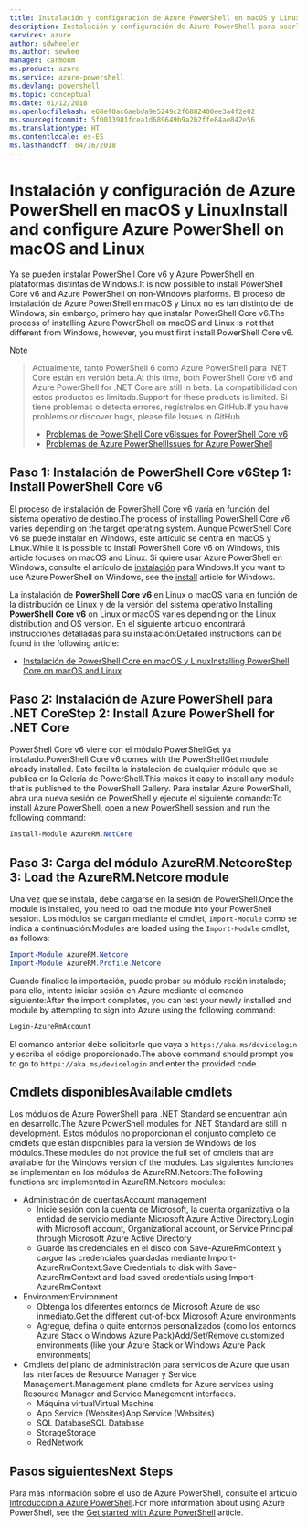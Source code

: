 ```yaml
---
title: Instalación y configuración de Azure PowerShell en macOS y Linux | Microsoft Docs
description: Instalación y configuración de Azure PowerShell para usarlo por primera vez en macOS y Linux.
services: azure
author: sdwheeler
ms.author: sewhee
manager: carmonm
ms.product: azure
ms.service: azure-powershell
ms.devlang: powershell
ms.topic: conceptual
ms.date: 01/12/2018
ms.openlocfilehash: e68ef0ac6aebda9e5249c2f6882400ee3a4f2e02
ms.sourcegitcommit: 5f0013981fcea1d689649b9a2b2ffe84ae842e56
ms.translationtype: HT
ms.contentlocale: es-ES
ms.lasthandoff: 04/16/2018
---
```

# <a name="install-and-configure-azure-powershell-on-macos-and-linux"></a><span data-ttu-id="6bc0d-103">Instalación y configuración de Azure PowerShell en macOS y Linux</span><span class="sxs-lookup"><span data-stu-id="6bc0d-103">Install and configure Azure PowerShell on macOS and Linux</span></span>

<span data-ttu-id="6bc0d-104">Ya se pueden instalar PowerShell Core v6 y Azure PowerShell en plataformas distintas de Windows.</span><span class="sxs-lookup"><span data-stu-id="6bc0d-104">It is now possible to install PowerShell Core v6 and Azure PowerShell on non-Windows platforms.</span></span>
<span data-ttu-id="6bc0d-105">El proceso de instalación de Azure PowerShell en macOS y Linux no es tan distinto del de Windows; sin embargo, primero hay que instalar PowerShell Core v6.</span><span class="sxs-lookup"><span data-stu-id="6bc0d-105">The process of installing Azure PowerShell on macOS and Linux is not that different from Windows, however, you must first install PowerShell Core v6.</span></span>

> [!NOTE]

> <span data-ttu-id="6bc0d-106">Actualmente, tanto PowerShell 6 como Azure PowerShell para .NET Core están en versión beta.</span><span class="sxs-lookup"><span data-stu-id="6bc0d-106">At this time, both PowerShell Core v6 and Azure PowerShell for .NET Core are still in beta.</span></span>
> <span data-ttu-id="6bc0d-107">La compatibilidad con estos productos es limitada.</span><span class="sxs-lookup"><span data-stu-id="6bc0d-107">Support for these products is limited.</span></span> <span data-ttu-id="6bc0d-108">Si tiene problemas o detecta errores, regístrelos en GitHub.</span><span class="sxs-lookup"><span data-stu-id="6bc0d-108">If you have problems or discover bugs, please file Issues in GitHub.</span></span>
>
> * [<span data-ttu-id="6bc0d-109">Problemas de PowerShell Core v6</span><span class="sxs-lookup"><span data-stu-id="6bc0d-109">Issues for PowerShell Core v6</span></span>](https://github.com/PowerShell/PowerShell/issues)
> * [<span data-ttu-id="6bc0d-110">Problemas de Azure PowerShell</span><span class="sxs-lookup"><span data-stu-id="6bc0d-110">Issues for Azure PowerShell</span></span>](https://github.com/azure/azure-docs-powershell/issues)

## <a name="step-1-install-powershell-core-v6"></a><span data-ttu-id="6bc0d-111">Paso 1: Instalación de PowerShell Core v6</span><span class="sxs-lookup"><span data-stu-id="6bc0d-111">Step 1: Install PowerShell Core v6</span></span>

<span data-ttu-id="6bc0d-112">El proceso de instalación de PowerShell Core v6 varía en función del sistema operativo de destino.</span><span class="sxs-lookup"><span data-stu-id="6bc0d-112">The process of installing PowerShell Core v6 varies depending on the target operating system.</span></span>
<span data-ttu-id="6bc0d-113">Aunque PowerShell Core v6 se puede instalar en Windows, este artículo se centra en macOS y Linux.</span><span class="sxs-lookup"><span data-stu-id="6bc0d-113">While it is possible to install PowerShell Core v6 on Windows, this article focuses on macOS and Linux.</span></span> <span data-ttu-id="6bc0d-114">Si quiere usar Azure PowerShell en Windows, consulte el artículo de [instalación](./install-azurerm-ps.md) para Windows.</span><span class="sxs-lookup"><span data-stu-id="6bc0d-114">If you want to use Azure PowerShell on Windows, see the [install](./install-azurerm-ps.md) article for Windows.</span></span>

<span data-ttu-id="6bc0d-115">La instalación de **PowerShell Core v6** en Linux o macOS varía en función de la distribución de Linux y de la versión del sistema operativo.</span><span class="sxs-lookup"><span data-stu-id="6bc0d-115">Installing **PowerShell Core v6** on Linux or macOS varies depending on the Linux distribution and OS version.</span></span>
<span data-ttu-id="6bc0d-116">En el siguiente artículo encontrará instrucciones detalladas para su instalación:</span><span class="sxs-lookup"><span data-stu-id="6bc0d-116">Detailed instructions can be found in the following article:</span></span>

- [<span data-ttu-id="6bc0d-117">Instalación de PowerShell Core en macOS y Linux</span><span class="sxs-lookup"><span data-stu-id="6bc0d-117">Installing PowerShell Core on macOS and Linux</span></span>](/powershell/scripting/setup/installing-powershell-core-on-macos-and-linux)

## <a name="step-2-install-azure-powershell-for-net-core"></a><span data-ttu-id="6bc0d-118">Paso 2: Instalación de Azure PowerShell para .NET Core</span><span class="sxs-lookup"><span data-stu-id="6bc0d-118">Step 2: Install Azure PowerShell for .NET Core</span></span>

<span data-ttu-id="6bc0d-119">PowerShell Core v6 viene con el módulo PowerShellGet ya instalado.</span><span class="sxs-lookup"><span data-stu-id="6bc0d-119">PowerShell Core v6 comes with the PowerShellGet module already installed.</span></span> <span data-ttu-id="6bc0d-120">Esto facilita la instalación de cualquier módulo que se publica en la Galería de PowerShell.</span><span class="sxs-lookup"><span data-stu-id="6bc0d-120">This makes it easy to install any module that is published to the PowerShell Gallery.</span></span> <span data-ttu-id="6bc0d-121">Para instalar Azure PowerShell, abra una nueva sesión de PowerShell y ejecute el siguiente comando:</span><span class="sxs-lookup"><span data-stu-id="6bc0d-121">To install Azure PowerShell, open a new PowerShell session and run the following command:</span></span>

```powershell
Install-Module AzureRM.NetCore
```

## <a name="step-3-load-the-azurermnetcore-module"></a><span data-ttu-id="6bc0d-122">Paso 3: Carga del módulo AzureRM.Netcore</span><span class="sxs-lookup"><span data-stu-id="6bc0d-122">Step 3: Load the AzureRM.Netcore module</span></span>

<span data-ttu-id="6bc0d-123">Una vez que se instala, debe cargarse en la sesión de PowerShell.</span><span class="sxs-lookup"><span data-stu-id="6bc0d-123">Once the module is installed, you need to load the module into your PowerShell session.</span></span> <span data-ttu-id="6bc0d-124">Los módulos se cargan mediante el cmdlet, `Import-Module` como se indica a continuación:</span><span class="sxs-lookup"><span data-stu-id="6bc0d-124">Modules are loaded using the `Import-Module` cmdlet, as follows:</span></span>

```powershell
Import-Module AzureRM.Netcore
Import-Module AzureRM.Profile.Netcore
```

<span data-ttu-id="6bc0d-125">Cuando finalice la importación, puede probar su módulo recién instalado; para ello, intente iniciar sesión en Azure mediante el comando siguiente:</span><span class="sxs-lookup"><span data-stu-id="6bc0d-125">After the import completes, you can test your newly installed and module by attempting to sign into Azure using the following command:</span></span>

```powershell
Login-AzureRmAccount
```

<span data-ttu-id="6bc0d-126">El comando anterior debe solicitarle que vaya a `https://aka.ms/devicelogin` y escriba el código proporcionado.</span><span class="sxs-lookup"><span data-stu-id="6bc0d-126">The above command should prompt you to go to `https://aka.ms/devicelogin` and enter the provided code.</span></span>

## <a name="available-cmdlets"></a><span data-ttu-id="6bc0d-127">Cmdlets disponibles</span><span class="sxs-lookup"><span data-stu-id="6bc0d-127">Available cmdlets</span></span>

<span data-ttu-id="6bc0d-128">Los módulos de Azure PowerShell para .NET Standard se encuentran aún en desarrollo.</span><span class="sxs-lookup"><span data-stu-id="6bc0d-128">The Azure PowerShell modules for .NET Standard are still in development.</span></span> <span data-ttu-id="6bc0d-129">Estos módulos no proporcionan el conjunto completo de cmdlets que están disponibles para la versión de Windows de los módulos.</span><span class="sxs-lookup"><span data-stu-id="6bc0d-129">These modules do not provide the full set of cmdlets that are available for the Windows version of the modules.</span></span> <span data-ttu-id="6bc0d-130">Las siguientes funciones se implementan en los módulos de AzureRM.Netcore:</span><span class="sxs-lookup"><span data-stu-id="6bc0d-130">The following functions are implemented in AzureRM.Netcore modules:</span></span>

* <span data-ttu-id="6bc0d-131">Administración de cuentas</span><span class="sxs-lookup"><span data-stu-id="6bc0d-131">Account management</span></span>
  - <span data-ttu-id="6bc0d-132">Inicie sesión con la cuenta de Microsoft, la cuenta organizativa o la entidad de servicio mediante Microsoft Azure Active Directory.</span><span class="sxs-lookup"><span data-stu-id="6bc0d-132">Login with Microsoft account, Organizational account, or Service Principal through Microsoft Azure Active Directory</span></span>
  - <span data-ttu-id="6bc0d-133">Guarde las credenciales en el disco con Save-AzureRmContext y cargue las credenciales guardadas mediante Import-AzureRmContext.</span><span class="sxs-lookup"><span data-stu-id="6bc0d-133">Save Credentials to disk with Save-AzureRmContext and load saved credentials using Import-AzureRmContext</span></span>
* <span data-ttu-id="6bc0d-134">Environment</span><span class="sxs-lookup"><span data-stu-id="6bc0d-134">Environment</span></span>
  - <span data-ttu-id="6bc0d-135">Obtenga los diferentes entornos de Microsoft Azure de uso inmediato.</span><span class="sxs-lookup"><span data-stu-id="6bc0d-135">Get the different out-of-box Microsoft Azure environments</span></span>
  - <span data-ttu-id="6bc0d-136">Agregue, defina o quite entornos personalizados (como los entornos Azure Stack o Windows Azure Pack)</span><span class="sxs-lookup"><span data-stu-id="6bc0d-136">Add/Set/Remove customized environments (like your Azure Stack or Windows Azure Pack environments)</span></span>
* <span data-ttu-id="6bc0d-137">Cmdlets del plano de administración para servicios de Azure que usan las interfaces de Resource Manager y Service Management.</span><span class="sxs-lookup"><span data-stu-id="6bc0d-137">Management plane cmdlets for Azure services using Resource Manager and Service Management interfaces.</span></span>
  - <span data-ttu-id="6bc0d-138">Máquina virtual</span><span class="sxs-lookup"><span data-stu-id="6bc0d-138">Virtual Machine</span></span>
  - <span data-ttu-id="6bc0d-139">App Service (Websites)</span><span class="sxs-lookup"><span data-stu-id="6bc0d-139">App Service (Websites)</span></span>
  - <span data-ttu-id="6bc0d-140">SQL Database</span><span class="sxs-lookup"><span data-stu-id="6bc0d-140">SQL Database</span></span>
  - <span data-ttu-id="6bc0d-141">Storage</span><span class="sxs-lookup"><span data-stu-id="6bc0d-141">Storage</span></span>
  - <span data-ttu-id="6bc0d-142">Red</span><span class="sxs-lookup"><span data-stu-id="6bc0d-142">Network</span></span>

## <a name="next-steps"></a><span data-ttu-id="6bc0d-143">Pasos siguientes</span><span class="sxs-lookup"><span data-stu-id="6bc0d-143">Next Steps</span></span>

<span data-ttu-id="6bc0d-144">Para más información sobre el uso de Azure PowerShell, consulte el artículo [Introducción a Azure PowerShell](get-started-azureps.md).</span><span class="sxs-lookup"><span data-stu-id="6bc0d-144">For more information about using Azure PowerShell, see the [Get started with Azure PowerShell](get-started-azureps.md) article.</span></span>
